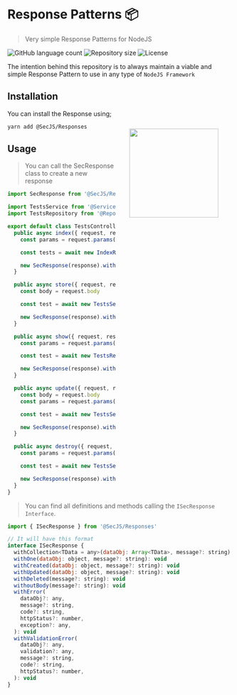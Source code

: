 # Response Patterns 📦

> Very simple Response Patterns for NodeJS

<p>
  <img alt="GitHub language count" src="https://img.shields.io/github/languages/count/secjs/responses?style=for-the-badge&logo=appveyor">

  <img alt="Repository size" src="https://img.shields.io/github/repo-size/secjs/responses?style=for-the-badge&logo=appveyor">

  <img alt="License" src="https://img.shields.io/badge/license-MIT-brightgreen?style=for-the-badge&logo=appveyor">
</p>

The intention behind this repository is to always maintain a viable and simple Response Pattern to use in any type of `NodeJS Framework`

<img src=".github/responses.jpg" width="200px" align="right" hspace="30px" vspace="100px">

## Installation

You can install the Response using;

```bash
yarn add @SecJS/Responses
```

## Usage

> You can call the SecResponse class to create a new response

```js
import SecResponse from '@SecJS/Responses'

import TestsService from '@Services/TestsService'
import TestsRepository from '@Repositories/TestsRepository'

export default class TestsController {
  public async index({ request, response }) {
    const params = request.params()

    const tests = await new IndexRepository().findAllBy(params)

    new SecResponse(response).withCollection(tests, 'All Tests')
  }

  public async store({ request, response }) {
    const body = request.body

    const test = await new TestsService().create(body)

    new SecResponse(response).withCreated(test, 'Test Stored')
  }

  public async show({ request, response }) {
    const params = request.params()

    const test = await new TestsRepository().findOne(params)

    new SecResponse(response).withOne(test, 'One Test')
  }

  public async update({ request, response }) {
    const body = request.body
    const params = request.params()

    const test = await new TestsService().edit(params, body)

    new SecResponse(response).withUpdated(test, 'Test Updated')
  }

  public async destroy({ request, response }) {
    const params = request.params()

    const test = await new TestsService().delete(params)

    new SecResponse(response).withDeleted(`Test of name ${test.name} has been deleted`)
  }
}

```

> You can find all definitions and methods calling the ```ISecResponse Interface```.

```js
import { ISecResponse } from '@SecJS/Responses'

// It will have this format
interface ISecResponse {
  withCollection<TData = any>(dataObj: Array<TData>, message?: string): void
  withOne(dataObj: object, message?: string): void
  withCreated(dataObj: object, message?: string): void
  withUpdated(dataObj: object, message?: string): void
  withDeleted(message?: string): void
  withoutBody(message?: string): void
  withError(
    dataObj?: any,
    message?: string,
    code?: string,
    httpStatus?: number,
    exception?: any,
  ): void
  withValidationError(
    dataObj?: any,
    validation?: any,
    message?: string,
    code?: string,
    httpStatus?: number,
  ): void
}
```
